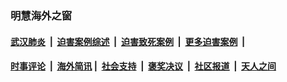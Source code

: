 
### 明慧海外之窗

####  [武汉肺炎](indexes/365.md?t=04062201) &nbsp;|&nbsp;  [迫害案例综述](indexes/328.md?t=04062201) &nbsp;|&nbsp; [迫害致死案例](indexes/277.md?t=04062201)  &nbsp;|&nbsp; [更多迫害案例](indexes/81.md?t=04062201)  &nbsp;|&nbsp; 
####  [时事评论](indexes/19.md?t=04062201) &nbsp;|&nbsp; [海外简讯](indexes/245.md?t=04062201)&nbsp;|&nbsp;  [社会支持](indexes/140.md?t=04062201) &nbsp;|&nbsp; [褒奖决议](indexes/282.md?t=04062201) &nbsp;|&nbsp; [社区报道](indexes/91.md?t=04062201)  &nbsp;|&nbsp; [天人之间](indexes/78.md?t=04062201) 

